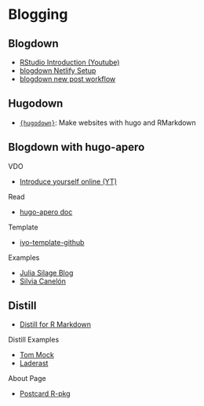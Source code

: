 # Blogging

## Blogdown


- [RStudio Introduction (Youtube)](https://www.youtube.com/watch?v=MrW5XFf7aps&t=1263)
- [blogdown Netlify Setup](https://www.garrickadenbuie.com/blog/blogdown-netlify-new-post-workflow/)
- [blogdown new post workflow](https://www.garrickadenbuie.com/blog/blogdown-netlify-new-post-workflow/)


## Hugodown

- [`{hugodown}`](https://github.com/r-lib/hugodown/): Make websites with hugo and RMarkdown

## Blogdown with hugo-apero



VDO

- [Introduce yourself online (YT)](https://www.youtube.com/watch?v=RksaNh5Ywbo&list=PLY6ynzuVLsFmEUn1HkVPMHfO9Kp3oOC5P&index=32&t=1867s)

Read

- [hugo-apero doc](https://hugo-apero-docs.netlify.app)


Template

- [iyo-template-github](https://github.com/hugo-apero/iyo-apero)

Examples

- [Julia Silage Blog](https://juliasilge.com)
- [Silvia Canelón](https://silvia.rbind.io)


## Distill

- [Distill for R Markdown](https://rstudio.github.io/distill/)

Distill Examples

- [Tom Mock](https://github.com/jthomasmock/radix_themockup) 
- [Laderast](https://laderast.github.io) 

About Page

- [Postcard R-pkg](https://github.com/seankross/postcards)
